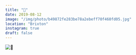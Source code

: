 ```yaml
---
title: "🍷"
date: 2019-08-12
image: "/img/photo/b49872fe283be78a2ebeff70f460fd05.jpg"
location: "Brixton"
instagram: true
draft: false
---
```


![🍷](/img/photo/b49872fe283be78a2ebeff70f460fd05.jpg)
